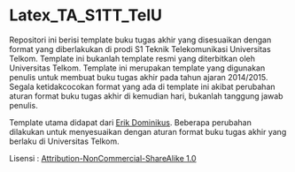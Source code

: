 # Latex_TA_S1TT_TelU
Repositori ini berisi template buku tugas akhir yang disesuaikan dengan format yang diberlakukan di prodi S1 Teknik Telekomunikasi Universitas Telkom. Template ini bukanlah template resmi yang diterbitkan oleh Universitas Telkom. Template ini merupakan template yang digunakan penulis untuk membuat buku tugas akhir pada tahun ajaran 2014/2015. Segala ketidakcocokan format yang ada di template ini akibat perubahan aturan format buku tugas akhir di kemudian hari, bukanlah tanggung jawab penulis.

Template utama didapat dari [Erik Dominikus](https://github.com/edom/uistyle). Beberapa perubahan dilakukan untuk menyesuaikan dengan aturan format buku tugas akhir yang berlaku di Universitas Telkom.

Lisensi : [Attribution-NonCommercial-ShareAlike 1.0](http://creativecommons.org/licenses/by-nc-sa/1.0/legalcode)
